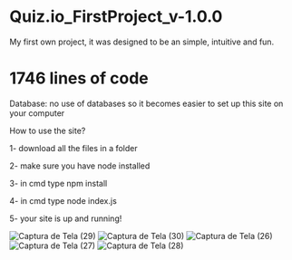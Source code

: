 # Quiz.io_FirstProject_v-1.0.0
My first own project, it was designed to be an simple, intuitive and fun. 

# 1746 lines of code


Database: no use of databases so it becomes easier to set up this site on your computer


How to use the site?

1- download all the files in a folder

2- make sure you have node installed

3- in cmd type npm install

4- in cmd type node index.js

5- your site is up and running!

![Captura de Tela (29)](https://user-images.githubusercontent.com/84150755/118677600-b9041600-b7d2-11eb-8a06-2570930deab4.png)
![Captura de Tela (30)](https://user-images.githubusercontent.com/84150755/118677605-ba354300-b7d2-11eb-8c01-469580c6712f.png)
![Captura de Tela (26)](https://user-images.githubusercontent.com/84150755/118677607-ba354300-b7d2-11eb-9368-733c42f083a6.png)
![Captura de Tela (27)](https://user-images.githubusercontent.com/84150755/118677610-bacdd980-b7d2-11eb-9dd7-95e4a6684d4c.png)
![Captura de Tela (28)](https://user-images.githubusercontent.com/84150755/118677612-bacdd980-b7d2-11eb-9fb0-a0d5006b9f33.png)



